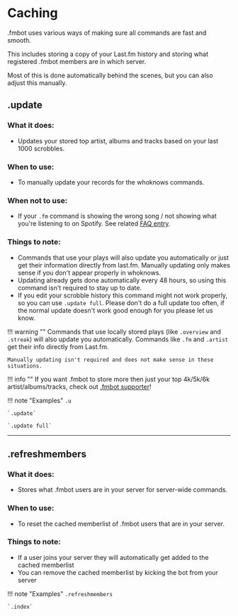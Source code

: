 # Caching

.fmbot uses various ways of making sure all commands are fast and smooth.

This includes storing a copy of your Last.fm history and storing what registered .fmbot members are in which server.

Most of this is done automatically behind the scenes, but you can also adjust this manually.

## .update

### What it does:

- Updates your stored top artist, albums and tracks based on your last 1000 scrobbles.

### When to use:

- To manually update your records for the whoknows commands.

### When **not** to use:

- If your `.fm` command is showing the wrong song / not showing what you're listening to on Spotify. See related [FAQ entry](/faq/#commands-are-showing-the-wrong-songs-its-not-showing-what-i-listen-to-on-spotify).

### Things to note:

- Commands that use your plays will also update you automatically or just get their information directly from last.fm. Manually updating only makes sense if you don't appear properly in whoknows.
- Updating already gets done automatically every 48 hours, so using this command isn't required to stay up to date.
- If you edit your scrobble history this command might not work properly, so you can use `.update full`. Please don't do a full update too often, if the normal update doesn't work good enough for you please let us know.

    
!!! warning ""
    Commands that use locally stored plays (like `.overview` and `.streak`) will also update you automatically. Commands like `.fm` and `.artist` get their info directly from Last.fm.

    Manually updating isn't required and does not make sense in these situations.

        
!!! info ""
    If you want .fmbot to store more then just your top 4k/5k/6k artist/albums/tracks, check out [.fmbot supporter](/supporter/)!


!!! note "Examples"
    `.u`

    `.update`

    `.update full`

---

## .refreshmembers

### What it does:

- Stores what .fmbot users are in your server for server-wide commands.

### When to use:

- To reset the cached memberlist of .fmbot users that are in your server.

### Things to note:

- If a user joins your server they will automatically get added to the cached memberlist
- You can remove the cached memberlist by kicking the bot from your server

!!! note "Examples"
    `.refreshmembers`

    `.index`